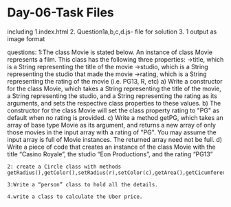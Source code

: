 # Day-06-Task Files 
including 
    1.index.html
    2. Question1a,b,c,d.js- file for solution 
    3. 1 output as image format

questions:
    1:The class Movie is stated below. An instance of class Movie represents a film. This class has the following three properties:
        ->title, which is a String representing the title of the movie
        ->studio, which is a String representing the studio that made the movie
        ->rating, which is a String representing the rating of the movie (i.e. PG­13, R, etc)
    a) Write a constructor for the class Movie, which takes a String representing the title of the movie, a String representing the studio, and a String representing the rating as its arguments, and sets the respective class properties to these values.
    b) The constructor for the class Movie will set the class property rating to "PG" as default when no rating is provided.
    c) Write a method getPG, which takes an array of base type Movie as its argument, and returns a new array of only those movies in the input array with a rating of "PG". You may assume the input array is full of Movie instances. The returned array need not be full.
    d) Write a piece of code that creates an instance of the class Movie with the title “Casino Royale”, the studio “Eon Productions”, and the rating “PG­13”

    2: create a Circle class with methods getRadius(),getColor(),setRadius(r),setColor(c),getArea(),getCicumference(). 

    3:Write a “person” class to hold all the details.

    4.write a class to calculate the Uber price.
